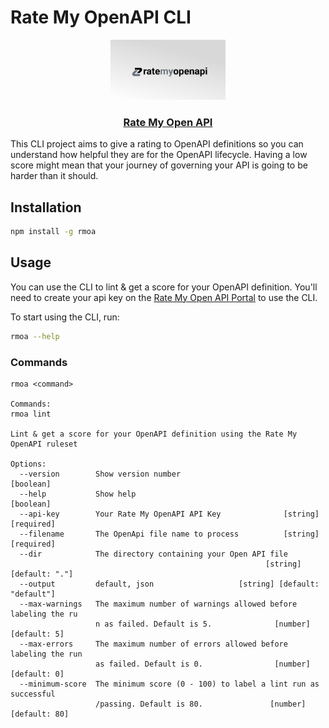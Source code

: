 # Rate My OpenAPI CLI

<p align="center">
  <a href="https://ratemyopenapi.com/">
    <img src="https://github.com/zuplo/rate-my-openapi/blob/main/assets/gh-header.png" height="96">
    <h3 align="center">Rate My Open API</h3>
  </a>
</p>

This CLI project aims to give a rating to OpenAPI definitions so you can
understand how helpful they are for the OpenAPI lifecycle. Having a low score
might mean that your journey of governing your API is going to be harder than it
should.

## Installation

```bash
npm install -g rmoa
```

## Usage

You can use the CLI to lint & get a score for your OpenAPI definition. You'll
need to create your api key on the
[Rate My Open API Portal](https://api.ratemyopenapi.com/docs) to use the CLI.

To start using the CLI, run:

```bash
rmoa --help
```

### Commands

```
rmoa <command>

Commands:
rmoa lint

Lint & get a score for your OpenAPI definition using the Rate My OpenAPI ruleset

Options:
  --version        Show version number                                 [boolean]
  --help           Show help                                           [boolean]
  --api-key        Your Rate My OpenAPI API Key              [string] [required]
  --filename       The OpenApi file name to process          [string] [required]
  --dir            The directory containing your Open API file
                                                         [string] [default: "."]
  --output         default, json                   [string] [default: "default"]
  --max-warnings   The maximum number of warnings allowed before labeling the ru
                   n as failed. Default is 5.              [number] [default: 5]
  --max-errors     The maximum number of errors allowed before labeling the run
                   as failed. Default is 0.                [number] [default: 0]
  --minimum-score  The minimum score (0 - 100) to label a lint run as successful
                   /passing. Default is 80.               [number] [default: 80]
```
